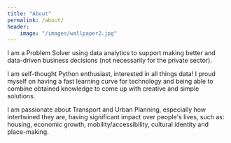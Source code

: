 ```yaml
---
title: "About"
permalink: /about/
header:
    image: "/images/wallpaper2.jpg"
---
```


I am a Problem Solver using data analytics to support making better and data-driven business decisions (not necessarily for the private sector).

I am self-thought Python enthusiast, interested in all things data! I proud myself on having a fast learning curve for technology and being able to combine obtained knowledge to come up with creative and simple solutions.

I am passionate about Transport and Urban Planning, especially how intertwined they are, having significant impact over people's lives, such as: housing, economic growth, mobility/accessibility, cultural identity and place-making.